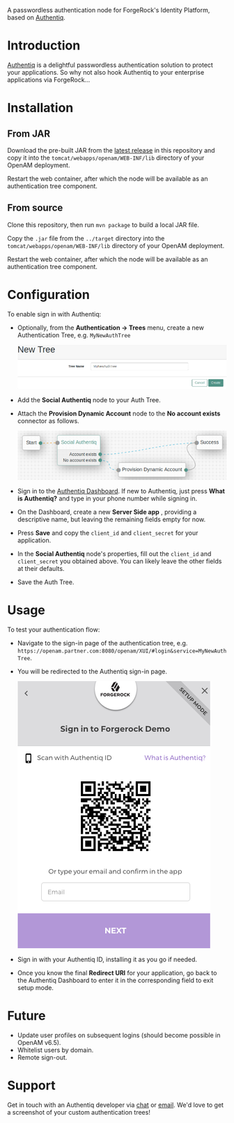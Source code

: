 A passwordless authentication node for ForgeRock's Identity Platform, based on [Authentiq](https://www.authentiq.com/?utm_source=github&utm_medium=readme&utm_campaign=forgerock-social-authentiq).

# Introduction

[Authentiq](https://www.authentiq.com/?utm_source=github&utm_medium=readme&utm_campaign=forgerock-social-authentiq) is a delightful passwordless authentication solution to protect your applications. So why not also hook Authentiq to your enterprise applications via ForgeRock...

# Installation

## From JAR

Download the pre-built JAR from the [latest release](https://github.com/AuthentiqID/forgerock-social-authentiq-node/releases/latest) in this repository and copy it into the `tomcat/webapps/openam/WEB-INF/lib` directory of your OpenAM deployment.

Restart the web container, after which the node will be available as an authentication tree component.

## From source

Clone this repository, then run `mvn package` to build a local JAR file. 

Copy the `.jar` file from the `../target` directory into the `tomcat/webapps/openam/WEB-INF/lib` directory of your OpenAM deployment. 

Restart the web container, after which the node will be available as an authentication tree component.

# Configuration

To enable sign in with Authentiq:

- Optionally, from the **Authentication -> Trees** menu, create a new Authentication Tree, e.g. `MyNewAuthTree`
  
  ![My New Auth Tree](./images/my-new-auth-tree.png)

- Add the **Social Authentiq** node to your Auth Tree.  
- Attach the **Provision Dynamic Account** node to the **No account exists** connector as follows.

  ![Authentiq Social Auth Tree Node](./images/authentiq-auth-tree-example.png)

- Sign in to the [Authentiq Dashboard](https://dashboard.authentiq.com/?utm_source=github&utm_medium=readme&utm_campaign=forgerock-social-authentiq). If new to Authentiq, just press **What is Authentiq?** and type in your phone number while signing in.
- On the Dashboard, create a new **Server Side app** , providing a descriptive name, but leaving the remaining fields empty for now.
- Press **Save** and copy the `client_id` and `client_secret` for your application.
- In the **Social Authentiq** node's properties, fill out the `client_id` and `client_secret` you obtained above. You can likely leave the other fields at their defaults.
- Save the Auth Tree.

# Usage

To test your authentication flow:

- Navigate to the sign-in page of the authentication tree, e.g. `https://openam.partner.com:8080/openam/XUI/#login&service=MyNewAuthTree`.
- You will be redirected to the Authentiq sign-in page.

  ![Authentiq Provider](./images/authentiq-provider.png)

- Sign in with your Authentiq ID, installing it as you go if needed.

- Once you know the final **Redirect URI** for your application, go back to the Authentiq Dashboard to enter it in the corresponding field to exit setup mode.

# Future

- Update user profiles on subsequent logins (should become possible in OpenAM v6.5).
- Whitelist users by domain.
- Remote sign-out.

# Support

Get in touch with an Authentiq developer via [chat](https://www.authentiq.com/?utm_source=github&utm_medium=readme&utm_campaign=forgerock-social-authentiq) or [email](mailto:support@authentiq.com). We'd love to get a screenshot of your custom authentication trees!
